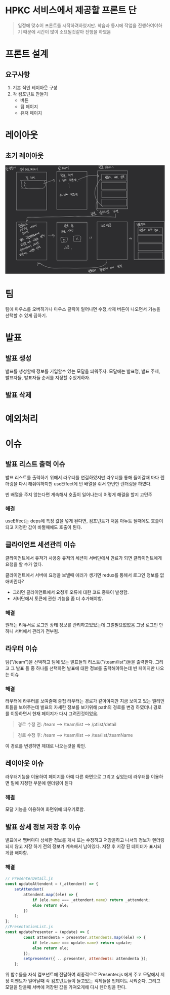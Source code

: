 # HPKC 서비스에서 제공할 프론트 단

> 일정에 맞추어 프론트를 시작하려하였지만. 학습과 동시에 작업을 진행하여야하기 때문에 시간이 많이 소요될것같아 진행을 하였음

# 프론트 설계

## 요구사항

1. 기본 적인 레이아웃 구성
2. 각 컴포넌트 만들기
    - 버튼
    - 팀 페이지
    - 유저 페이지

# 레이아웃

## 초기 레이아웃
![](./mdfiles/layout.PNG)


# 팀

팀에 마우스를 오버하거나 마우스 클릭이 일어나면 수정,삭제 버튼이 나오면서 기능을 선택할 수 있게 끔하기.

# 발표
## 발표 생성
발표를 생성할때 정보를 기입할수 있는 모달을 띄워주자.
모달에는 발표명, 발표 주제, 발표자들, 발표자들 순서를 지정할 수있게하자.

## 발표 삭제

# 예외처리


# 이슈

## 발표 리스트 출력 이슈
발표 리스트를 출력하기 위해서 라우터를 연결하였지만 라우터를 통해 들어갈때 마다 렌더링을 다시 해줘야하지만
useEffect에 빈 배열을 줘서 한번만 렌더링을 하였다. 

빈 배열을 주지 않는다면 계속해서 호출이 일어나는데 어떻게 해결을 할지 고민주

### 해결
useEffect는 deps에 특정 값을 넣게 된다면, 컴포넌트가 처음 아누트 될때에도 호출이되고 지정한 값이 바뀔때에도 호출이 된다.

## 클라이언트 세션관리 이슈
클라이언트에서 유저가 사용중 유저의 세션이 서버단에서 만료가 되면 클라이언트에게 요청을 할 수가 없다.

클라이언트에서 서버에 요청을 보낼때 에러가 생기면 redux를 통해서 로그인 정보를 없애버린다?
- 그러면 클라이언트에서 요청후 오류에 대한 코드 중복이 발생함.
- 서버단에서 토큰에 관한 기능을 좀 더 추가해야함.
### 해결
원래는 리듀서로 로그인 상태 정보를 관리하고있었는데 그럴필요없없음 그냥 로그인 만 하니 서버에서 관리가 전부됨.


## 라우터 이슈
팀("/team")을 선택하고 팀에 있는 발표들의 리스트("/team/list")들을 출력한다. 그리고 그 발표 들 중 하나를 선택하면
발표에 대한 정보를 출력해야하는데 빈 페이지만 나오는 이슈

### 해결
라우터에 라우터를 보여줄때 중첩 라우터는 경로가 같아야지만 지금 보이고 있는 엘리먼트들을 보여주는데
발표의 자세한 정보를 보기위해 path의 경로를 변경 하였더니 경로를 이동하면서 현재 페이지가 다시 그려진것이었음.
>경로 수정 전: /team --> /team/list --> /ptlist/detail

>경로 수정 후: /team --> /team/list --> /tea/list/:teamName

이 경로를 변경하면 제대로 나오는것을 확인.

## 레이아웃 이슈
라우터기능을 이용하여 페이지를 아예 다른 화면으로 그리고 싶었는데 라우터를 이용하면 밑에 지정한 부분에 렌더링이 된다
### 해결 
모달 기능을 이용하여 화면위에 띄우기로함.

## 발표 상세 정보 저장 후 이슈
발표에서 멤버마다 상세한 정보를 게시 또는 수정하고 저장을하고 나서의 정보가 렌더링 되지 않고 저장 하기 전의 정보가 계속해서
남아있다. 저장 후 저장 된 데이터가 표시되게끔 해야함.
### 해결
```javascript
// PresenterDetail.js
const updateAttendent = (_attendent) => {
    setAttendent(
        attendent.map((ele) => {
            if (ele.name === _attendent.name) return _attendent;
            else return ele;
        })
    );
};
//PresentationList.js
const updatePresenter = (update) => {
        const attendenta = presenter.attendents.map((ele) => {
            if (ele.name === update.name) return update;
            else return ele;
        });
        setpresenter({ ...presenter, attendents: attendenta });
    };
```
위 함수들을 자식 컴포넌트에 전달하여 최종적으로 Presenter.js 에게 주고 
모달에서 저장 이벤트가 일어날때 각 컴포넌트들이 들고있는 객체들을
업데이트 시켜준다. 그리고 모달을 닫을때 서버에 저장된 값을 가져오게해 다시 렌더링을 한다.